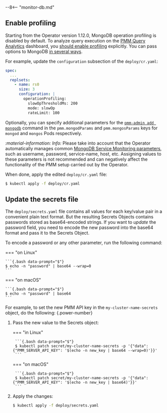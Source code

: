 --8<-- "monitor-db.md"


## Enable profiling

Starting from the Operator version 1.12.0, MongoDB operation profiling is
disabled by default. To analyze query execution on the [PMM Query Analytics](https://docs.percona.com/percona-monitoring-and-management/get-started/query-analytics.html) dashboard, you
[should enable profiling](https://docs.percona.com/percona-monitoring-and-management/setting-up/client/mongodb.html#set-profiling-in-the-configuration-file) explicitly. You can pass options to MongoDB [in several ways](options.md#operator-configmaps).

For example, update the `configuration` subsection of the `deploy/cr.yaml`:

   ```yaml
   spec:
     ...
     replsets:
       - name: rs0
         size: 3
         configuration: |
           operationProfiling:
             slowOpThresholdMs: 200
             mode: slowOp
             rateLimit: 100
   ```

Optionally, you can specify additional parameters for the [`pmm-admin add mongodb`](https://www.percona.com/doc/percona-monitoring-and-management/2.x/setting-up/client/mongodb.html#adding-mongodb-service-monitoring) command in the  `pmm.mongodParams` and `pmm.mongosParams` keys for `mongod` and `mongos` Pods respectively.

<i info>:material-information: Info: </i> Please take into account that the Operator automatically manages common [MongoDB Service Monitoring parameters](https://www.percona.com/doc/percona-monitoring-and-management/2.x/setting-up/client/mongodb.html#adding-mongodb-service-monitoring), such as username, password, service-name, host, etc. Assigning values to these parameters is not recommended and can negatively affect the functionality of the PMM setup carried out by the Operator.

When done, apply the edited `deploy/cr.yaml` file:

```{.bash data-prompt="$"}
$ kubectl apply -f deploy/cr.yaml
```

## Update the secrets file

The `deploy/secrets.yaml` file contains all values for each key/value pair in a convenient plain text format. But the resulting Secrets Objects contains passwords stored as base64-encoded strings. If you want to *update* the password field, you need to encode the new password into the base64 format and pass it to the Secrets Object.

To encode a password or any other parameter, run the following command:

=== "on Linux" 

    ```{.bash data-prompt="$"} 
    $ echo -n "password" | base64 --wrap=0
    ``` 

=== "on macOS" 

    ```{.bash data-prompt="$"} 
    $ echo -n "password" | base64
    ```

For example, to set the new PMM API key in the `my-cluster-name-secrets` object, do the following:
{.power-number}

1. Pass the new value to the Secrets object:

    === "in Linux"

        ```{.bash data-prompt="$"}
        $ kubectl patch secret/my-cluster-name-secrets -p '{"data":{"PMM_SERVER_API_KEY": '$(echo -n new_key | base64 --wrap=0)'}}'
        ```

    === "on macOS"

        ```{.bash data-prompt="$"}
        $ kubectl patch secret/my-cluster-name-secrets -p '{"data":{"PMM_SERVER_API_KEY": '$(echo -n new_key | base64)'}}'
        ```

2. Apply the changes:

    ```{.bash data-prompt="$"}
    $ kubectl apply -f deploy/secrets.yaml
    ```